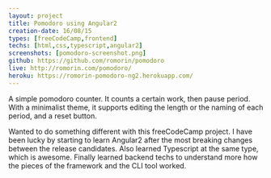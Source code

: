```yaml
---
layout: project
title: Pomodoro using Angular2
creation-date: 16/08/15
types: [freeCodeCamp,frontend]
techs: [html,css,typescript,angular2]
screenshots: [pomodoro-screenshot.png]
github: https://github.com/romorin/pomodoro
live: http://romorin.com/pomodoro/
heroku: https://romorin-pomodoro-ng2.herokuapp.com/
---
```


A simple pomodoro counter. It counts a certain work, then pause period. With a minimalist theme, it supports editing the length or the naming of each period, and a reset button.

Wanted to do something different with this freeCodeCamp project. I have been lucky by starting to learn Angular2 after the most breaking changes between the release candidates. Also learned Typescript at the same type, which is awesome. Finally learned backend techs to understand more how the pieces of the framework and the CLI tool worked.
